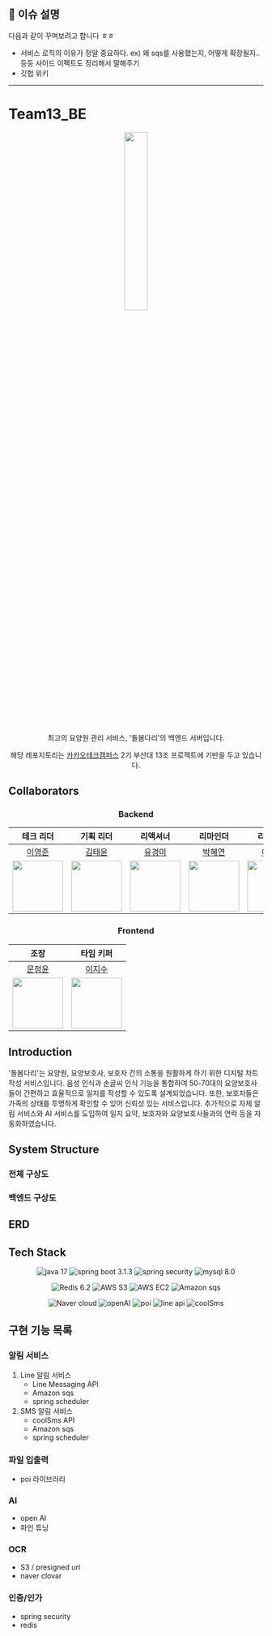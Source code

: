 ## 📝 이슈 설명

다음과 같이 꾸며보려고 합니다 ㅎㅎ
- 서비스 로직의 이유가 정말 중요하다. ex) 왜 sqs를 사용했는지, 어떻게 확장될지.. 등등 사이드 이펙트도 정리해서 말해주기
- 깃헙 위키

---

# Team13_BE
<div align="center">

<img src="https://github.com/user-attachments/assets/89319294-ed1d-497d-834d-b2c6719367ae" width="30%">

최고의 요양원 관리 서비스, '돌봄다리'의 백엔드 서버입니다.

해당 레포지토리는 [카카오테크캠퍼스](https://www.kakaotechcampus.com/) 2기 부산대 13조 프로젝트에 기반을 두고 있습니다.

</div>

## Collaborators

<h3 align="center">Backend</h3>

<div align="center">

| **테크 리더** | **기획 리더** | **리액셔너** | **리마인더** | **리마인더** |
| ------------- | ------------- | ------------ | ------------ | ------------ |
| <div align="center">[이영준](https://github.com/20jcode)</div> | <div align="center">[김태윤](https://github.com/pykido)</div> | <div align="center">[유경미](https://github.com/yooookm)</div> | <div align="center">[박혜연](https://github.com/hyyyh0x)</div> | <div align="center">[이진솔](https://github.com/mogld)</div> |
| <div align="center"><img src="https://avatars.githubusercontent.com/u/109460399?v=4" width="100"></div> | <div align="center"><img src="https://github.com/user-attachments/assets/b6434e99-2e5d-4d46-92f0-55004d16ec3c" width="100"></div> | <div align="center"><img src="https://github.com/user-attachments/assets/9a2c803f-a49f-4343-8de3-ae8de72b7927" width="100"></div> | <div align="center"><img src="https://avatars.githubusercontent.com/u/141637975?v=4" width="100"></div> | <div align="center"><img src="https://avatars.githubusercontent.com/u/143364802?v=4" width="100"></div> |

</div>

<h3 align="center">Frontend</h3>


<div align="center">

| **조장**      | **타임 키퍼** |
| ------------- | ------------- |
|<div align="center">[문정윤](https://github.com/nnoonjy)</div>|<div align="center">[이지수](https://github.com/dlwltn0430)</div> |
| <div align="center"><img src="https://avatars.githubusercontent.com/u/102630375?v=4" width="100"></div> | <div align="center"><img src="https://avatars.githubusercontent.com/u/101401447?v=4" width="100"></div> |

</div>


## Introduction
'돌봄다리'는 요양원, 요양보호사, 보호자 간의 소통을 원활하게 하기 위한 디지털 차트 작성 서비스입니다. 음성 인식과 손글씨 인식 기능을 통합하여 50-70대의 요양보호사들이 간편하고 효율적으로 일지를 작성할 수 있도록 설계되었습니다. 또한, 보호자들은 가족의 상태를 투명하게 확인할 수 있어 신뢰성 있는 서비스입니다. 추가적으로 자체 알림 서비스와 AI 서비스를 도입하여 일지 요약, 보호자와 요양보호사들과의 연락 등을 자동화하였습니다.



## System Structure
### 전체 구상도



### 백엔드 구상도



## ERD


## Tech Stack

<div align="center">

![java 17](https://img.shields.io/badge/-Java%2017-ED8B00?style=for-the-badge&logo=java&logoColor=white)
![spring boot 3.1.3](https://img.shields.io/badge/Spring%20boot%203.1.3-6DB33F?style=for-the-badge&logo=springboot&logoColor=white)
![spring security](https://img.shields.io/badge/spring%20security-6DB33F?style=for-the-badge&logo=spring&logoColor=white)
![mysql 8.0](https://img.shields.io/badge/MySQL%208.0-005C84?style=for-the-badge&logo=mysql&logoColor=white)

![Redis 6.2](https://img.shields.io/badge/Redis%206.2-DC382D?style=for-the-badge&logo=Redis&logoColor=white)
![AWS S3](https://img.shields.io/badge/AWS%20S3-569A31?style=for-the-badge&logo=amazons3&logoColor=white)
![AWS EC2](https://img.shields.io/badge/AWS%20EC2-FF9900?style=for-the-badge&logo=amazonec2&logoColor=white)
![Amazon sqs](https://img.shields.io/badge/Amazon%20sqs-FF9900?style=for-the-badge&logo=amazon&logoColor=white)

![Naver cloud](https://img.shields.io/badge/naver%20cloud-03C75A?style=for-the-badge&logo=naver&logoColor=white)
![openAI](https://img.shields.io/badge/openAI-FF6C37?style=for-the-badge&logo=openai&logoColor=white)
![poi](https://img.shields.io/badge/poi-3F6EB5?style=for-the-badge&logo=apache&logoColor=white)
![line api](https://img.shields.io/badge/line%20api-00C300?style=for-the-badge&logo=line&logoColor=white)
![coolSms](https://img.shields.io/badge/coolSms-FF6C37?style=for-the-badge&logo=coolSms&logoColor=white)

</div>

## 구현 기능 목록
### 알림 서비스
1. Line 알림 서비스
    - Line Messaging API
    - Amazon sqs
    - spring scheduler
2. SMS 알림 서비스
    - coolSms API
    - Amazon sqs
    - spring scheduler

### 파일 입출력
- poi 라이브러리

### AI
- open AI
- 파인 튜닝

### OCR
- S3 / presigned url
- naver clovar

### 인증/인가
- spring security
- redis



